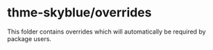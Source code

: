 # thme-skyblue/overrides

This folder contains overrides which will automatically be required by package users.
